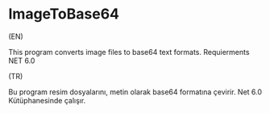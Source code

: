 # ImageToBase64

(EN)

This program converts image files to base64 text formats. 
Requierments NET 6.0


(TR)

Bu program resim dosyalarını, metin olarak base64 formatına çevirir.
Net 6.0 Kütüphanesinde çalışır.
